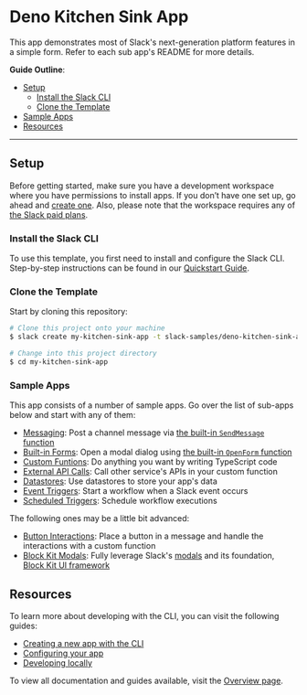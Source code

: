 # Deno Kitchen Sink App

This app demonstrates most of Slack's next-generation platform features in a
simple form. Refer to each sub app's README for more details.

**Guide Outline**:

- [Setup](#setup)
  - [Install the Slack CLI](#install-the-slack-cli)
  - [Clone the Template](#clone-the-template)
- [Sample Apps](#sample-apps)
- [Resources](#resources)

---

## Setup

Before getting started, make sure you have a development workspace where you
have permissions to install apps. If you don’t have one set up, go ahead and
[create one](https://slack.com/create). Also, please note that the workspace
requires any of [the Slack paid plans](https://slack.com/pricing).

### Install the Slack CLI

To use this template, you first need to install and configure the Slack CLI.
Step-by-step instructions can be found in our
[Quickstart Guide](https://api.slack.com/future/quickstart).

### Clone the Template

Start by cloning this repository:

```zsh
# Clone this project onto your machine
$ slack create my-kitchen-sink-app -t slack-samples/deno-kitchen-sink-app

# Change into this project directory
$ cd my-kitchen-sink-app
```

### Sample Apps

This app consists of a number of sample apps. Go over the list of sub-apps below
and start with any of them:

- [Messaging](./Messaging/): Post a channel message via
  [the built-in `SendMessage` function](https://api.slack.com/future/functions#send-message)
- [Built-in Forms](./Built-in_Forms/): Open a modal dialog using
  [the built-in `OpenForm` function](https://api.slack.com/future/functions#open-a-form)
- [Custom Funtions](./Custom_Functions/): Do anything you want by writing
  TypeScript code
- [External API Calls](./External_API_Calls/): Call other service's APIs in your
  custom function
- [Datastores](./Datastores/): Use datastores to store your app's data
- [Event Triggers](./Event_Triggers/): Start a workflow when a Slack event
  occurs
- [Scheduled Triggers](./Scheduled_Triggers/): Schedule workflow executions

The following ones may be a little bit advanced:

- [Button Interactions](./Button_Interactions/): Place a button in a message and
  handle the interactions with a custom function
- [Block Kit Modals](./Block_Kit_Modals/): Fully leverage Slack's
  [modals](https://api.slack.com/surfaces/modals/using) and its foundation,
  [Block Kit UI framework](https://api.slack.com/block-kit)

## Resources

To learn more about developing with the CLI, you can visit the following guides:

- [Creating a new app with the CLI](https://api.slack.com/future/create)
- [Configuring your app](https://api.slack.com/future/manifest)
- [Developing locally](https://api.slack.com/future/run)

To view all documentation and guides available, visit the
[Overview page](https://api.slack.com/future/overview).
